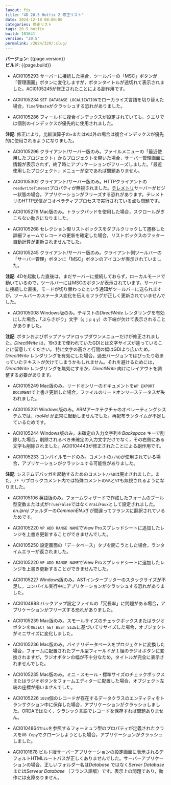 ```yaml
---
layout: fix
title: "4D 20.5 Hotfix 2 修正リスト"
date: 2024-12-18 08:00:00
categories: 修正リスト
tags: 20.5 hotfix
build: 101641
version: "20.5"
permalink: /2024/329/:slug/
---
```


**バージョン**: {{page.version}}  
**ビルド**: {{page.build}} 

* ACI0105293 サーバーに接続した場合，ツールバーの「MSC」ボタンが「管理画面」ボタンに変化しますが，ボタンタイトルが途切れて表示されました。ACI0105245が修正されたことによる副作用です。

* ACI0105234 `SET DATABASE LOCALIZATION`でローカライズ言語を切り替えた場合，`Time`や`Date`がクラッシュする恐れがありました。

* ACI0105286 フィールドに複合インデックスが設定されていても，クエリでは個別のインデックスが優先的に使用されました。

**注記**: 修正により，比較演算子の`=`または`#`以外の場合は複合インデックスが優先的に使用されるようになりました。

* ACI0105296 クライアント/サーバー版のみ。ファイルメニューの「最近使用したプロジェクト」からプロジェクトを開いた場合，サーバー管理画面に情報が表示されず，終了時にアプリケーションがフリーズしました。「最近使用したプロジェクト」メニューが空であれば問題ありません。

* ACI0105302 クライアント/サーバー版のみ。HTTPクライアントの`readwriteTimeout`プロパティが無視されました。[テレメトリ](https://developer.4d.com/docs/ja/Admin/data-collect)サーバーがビジー状態の場合，アプリケーションがフリーズする恐れがあります。テレメトリのHTTP送信がコオペラティブプロセスで実行されている点も問題です。

* ACI0105279 Mac版のみ。トラックパッドを使用した場合，スクロールがぎこちない動きになりました。

* ACI0105268 セレクション型リストボックスをダブルクリックして遷移した詳細フォームでレコードの更新を確定した場合，リストボックスのフッター自動計算が更新されませんでした。

* ACI0105245 クライアント/サーバー版のみ。クライアント側ツールバーの「サーバー管理」ボタンに「MSC」ボタンのアイコンが表示されていました。

**注記**: 4Dを起動した直後は，まだサーバーに接続しておらず，ローカルモードで動いているので，ツールバーにはMSCのボタンが表示されています。サーバーに接続した直後，モードが切り替わったという通知がツールバーに送られますが，ツールバーのステータス変化を伝えるフラグが正しく更新されていませんでした。

* ACI0105008 Windows版のみ。テキストの*DirectWrite* レンダリングを有効にした場合，「ぶらさがり」文字（`g` `j` `p` `q` `y`）の下端が欠けて表示されることがありました。

**注記**: ボタンおよびポップアップドロップダウンメニューだけが修正されました。*DirectWrite* は，19r3まで使われていたGDIとは文字サイズが違っていることに留意してください。
特に文字の高さと行間の幅はGDIより広いため，*DirectWrite* レンダリングを有効にした場合，過去バージョンではぴったり収まっていたテキストが欠けてしまうかもしれません。それを避けるためには，*DirectWrite* レンダリングを無効にするか，*DirectWrite* 向けにレイアウトを調整する必要があります。

* ACI0105249 Mac版のみ。リードオンリーのドキュメントを`WP EXPORT DOCUMENT`で上書き更新した場合，ファイルのリードオンリーステータスが失われました。

* ACI0105231 Windows版のみ。ARMアーキテクチャのオペレーティングシステムでは，*tool4d* が正常に起動しませんでした。再配布ランタイムが不足しているためです。

* ACI0105244 Windows版のみ。未確定の入力文字列を*Backspace* キーで削除した場合，削除されるべき未確定の入力文字だけでなく，その右側にある文字も削除されました。ACI0104443が修正されたことによる副作用です。

* ACI0105233 コンパイルモードのみ。コメントの`//%D`が使用されている場合，アプリケーションがクラッシュする可能性がありました。

**注記**: システムデバッガを起動するためのコメント`//%D`は廃止されました。また，`/* */`ブロックコメント内では特殊コメントの`%R`と`%T`も無視されるようになりました。

* ACI0105106 英語版のみ。フォームウィザードで作成したフォームのブール型変数または式が`True`/`False`ではなく`Vrai`/`Faux`として設定されました。*en.lproj* フォルダーの*CommonEN.xlf* が間違ってフランスに翻訳されているためです。

* ACI0105220 `VP ADD RANGE NAME`でView Proスプレッドシートに追加したレンジを上書き更新することができませんでした。

* ACI0105250 設定画面の「データベース」タブを開こうとした場合，ランタイムエラーが返されました。

* ACI0105220 `VP ADD RANGE NAME`でView Proスプレッドシートに追加したレンジを上書き更新することができませんでした。

* ACI0105227 Windows版のみ。ASTインタープリターのスタックサイズが不足し，コンパイル実行中にアプリケーションがクラッシュする恐れがありました。

* ACI0104888 バックアップ設定ファイルの「冗長率」に問題がある場合，アプリケーションがフリーズする恐れがありました。

* ACI0105239 Mac版のみ。スモールサイズのチェックボックスまたはラジオボタンを`OBJECT GET BEST SIZE`に基づいてリサイズした場合，オブジェクトがミニサイズに変化しました。

* ACI0105236 Mac版のみ。バイナリデータベースをプロジェクトに変換した場合，フォームに配置されたブール型フィールドが１組のラジオボタンに変換されますが，ラジオボタンの幅が不十分なため，タイトルが完全に表示されませんでした。

* ACI0105235 Mac版のみ。ミニ・スモール・標準サイズのチェックボックスまたはラジオボタンをフォームエディターに配置した場合，オブジェクト左端の座標が揃いませんでした。

* ACI0105226 `1024`個のレコードが存在するデータクラスのエンティティをトランザクション中に保存した場合，アプリケーションがクラッシュしました。ORDAではなく，クラシック言語でレコードを保存すれば問題ありません。

* ACI0104864`This`を参照するフォーミュラ型のプロパティが定義されたクラスを`OB Copy`でクローンしようとした場合，アプリケーションがクラッシュしました。

* ACI0101678 ビルド版サーバーアプリケーションの設定画面に表示されるデフォルトHTMLルートパスが正しくありませんでした。サーバーアプリケーションの場合，正しいフォルダー名は*Database* ではなく*Server Database* または*Serveur Database* （フランス語版）です。表示上の問題であり，動作には支障ありません。
